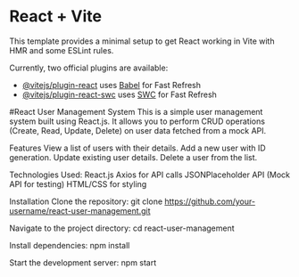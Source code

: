 # React + Vite

This template provides a minimal setup to get React working in Vite with HMR and some ESLint rules.

Currently, two official plugins are available:

- [@vitejs/plugin-react](https://github.com/vitejs/vite-plugin-react/blob/main/packages/plugin-react/README.md) uses [Babel](https://babeljs.io/) for Fast Refresh
- [@vitejs/plugin-react-swc](https://github.com/vitejs/vite-plugin-react-swc) uses [SWC](https://swc.rs/) for Fast Refresh

#React User Management System
This is a simple user management system built using React.js. It allows you to perform CRUD operations (Create, Read, Update, Delete) on user data fetched from a mock API.

Features
View a list of users with their details.
Add a new user with ID generation.
Update existing user details.
Delete a user from the list.

Technologies Used:
React.js
Axios for API calls
JSONPlaceholder API (Mock API for testing)
HTML/CSS for styling


Installation
Clone the repository: git clone https://github.com/your-username/react-user-management.git

Navigate to the project directory: cd react-user-management

Install dependencies: npm install

Start the development server: npm start
